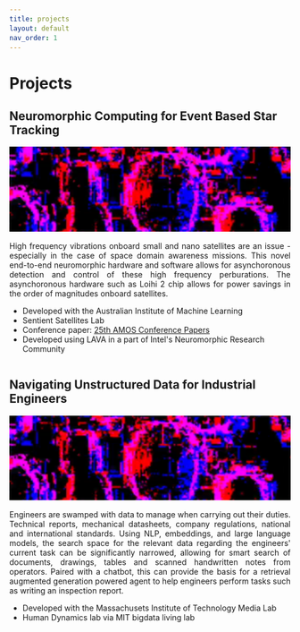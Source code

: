 ```yaml
---
title: projects
layout: default
nav_order: 1
---
```


# Projects

## Neuromorphic Computing for Event Based Star Tracking

<div style="display: flex; align-items: center;">
  <div style="flex: 1;">
    <img src="star-tracking.png" alt="Spiking Neural Networks for dynamic regression with event camera data" style="width: 100%; height: auto;">
    <p style="text-align: justify;">High frequency vibrations onboard small and nano satellites are an issue - especially in the case of space domain awareness missions. This novel end-to-end neuromorphic hardware and software allows for asynchoronous detection and control of these high frequency perburations. The asynchoronous hardware such as Loihi 2 chip allows for power savings in the order of magnitudes onboard satellites.</p>
    <ul>
      <li>Developed with the Australian Institute of Machine Learning</li>
      <li>Sentient Satellites Lab</li>
      <li>Conference paper: <a href="http://example.com">25th AMOS Conference Papers</a></li>
      <li>Developed using LAVA in a part of Intel's Neuromorphic Research Community</li>
    </ul>
  </div>
</div>

## Navigating Unstructured Data for Industrial Engineers

<div style="display: flex; align-items: center;">
  <div style="flex: 1;">
    <img src="star-tracking.png" alt="." style="width: 100%; height: auto;">
    <p style="text-align: justify;">Engineers are swamped with data to manage when carrying out their duties. Technical reports, mechanical datasheets, company regulations, national and international standards. Using NLP, embeddings, and large language models, the search space for the relevant data regarding the engineers' current task can be significantly narrowed, allowing for smart search of documents, drawings, tables and scanned handwritten notes from operators. Paired with a chatbot, this can provide the basis for a retrieval augmented generation powered agent to help engineers perform tasks such as writing an inspection report.</p>
    <ul>
      <li>Developed with the Massachusets Institute of Technology Media Lab</li>
      <li>Human Dynamics lab via MIT bigdata living lab</a></li>
    </ul>
  </div>
</div>
